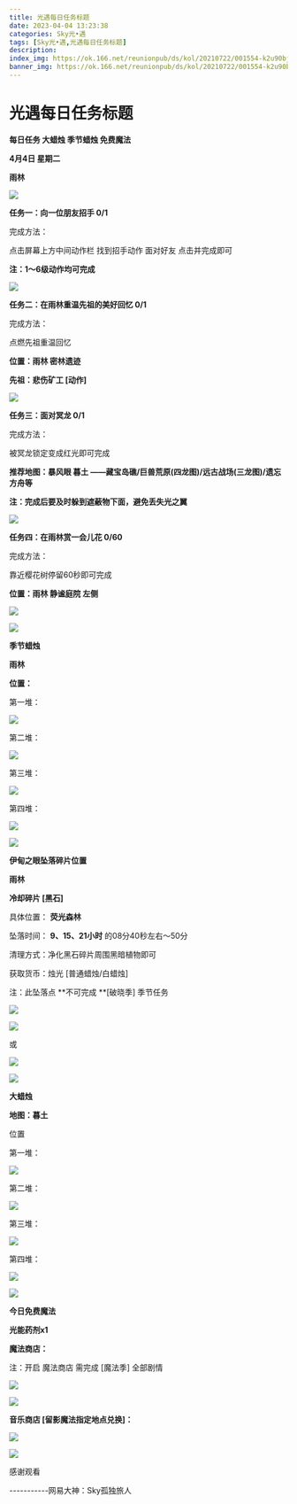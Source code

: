 ```yaml
---
title: 光遇每日任务标题
date: 2023-04-04 13:23:38
categories: Sky光•遇
tags: [Sky光•遇,光遇每日任务标题]
description: 
index_img: https://ok.166.net/reunionpub/ds/kol/20210722/001554-k2u90bj7ay.png?imageView&thumbnail=600x0&type=jpg
banner_img: https://ok.166.net/reunionpub/ds/kol/20210722/001554-k2u90bj7ay.png?imageView&thumbnail=600x0&type=jpg
---
```

# 光遇每日任务标题
**每日任务 大蜡烛 季节蜡烛 免费魔法**

 **4月4日 星期二**

 **雨林**

![](https://img.166.net/reunionpub/ds/kol/20230404/001038-oyctqikg90.jpg)

 **任务一：向一位朋友招手 0/1**

完成方法：

点击屏幕上方中间动作栏 找到招手动作 面对好友 点击并完成即可

 **注：1～6级动作均可完成**

![](https://img.166.net/reunionpub/ds/kol/20230404/000107-8cjeku127n.jpeg)

 **任务二：在雨林重温先祖的美好回忆 0/1**

完成方法：

点燃先祖重温回忆

 **位置：雨林 密林遗迹**

 **先祖：悲伤矿工 [动作]**

![](https://img.166.net/reunionpub/ds/kol/20230404/000141-f9b45lpmjz.jpeg)

 **任务三：面对冥龙 0/1**

完成方法：

被冥龙锁定变成红光即可完成

 **推荐地图：暴风眼 暮土 ——藏宝岛礁/巨兽荒原(四龙图)/远古战场(三龙图)/遗忘方舟等**

 **注：完成后要及时躲到遮蔽物下面，避免丢失光之翼**

![](https://img.166.net/reunionpub/ds/kol/20230404/000157-nkao3pfwsl.jpeg)

 **任务四：在雨林赏一会儿花 0/60**

完成方法：

靠近樱花树停留60秒即可完成

 **位置：雨林 静谧庭院 左侧**

![](https://img.166.net/reunionpub/ds/kol/20230404/000217-wioke3sujn.jpeg)

![](https://img.166.net/reunionpub/ds/kol/20221018/100256-wzutnocka0.png)

 **季节蜡烛**

 **雨林**

 **位置：**

第一堆：

![](https://img.166.net/reunionpub/ds/kol/20230403/235640-jzo1l24rt0.jpeg)

第二堆：

![](https://img.166.net/reunionpub/ds/kol/20230403/235651-nr0y83fzpt.jpeg)

第三堆：

![](https://img.166.net/reunionpub/ds/kol/20230403/235658-pqfarosv65.jpeg)

第四堆：

![](https://img.166.net/reunionpub/ds/kol/20230403/235705-wv8k3zsqbr.jpeg)

![](https://img.166.net/reunionpub/ds/kol/20221130/005912-5mvshq9nf3.png)

 **伊甸之眼坠落碎片位置**

 **雨林**

 **冷却碎片 [黑石]**

具体位置： **荧光森林**

坠落时间： **9、15、21小时** 的08分40秒左右～50分

清理方式：净化黑石碎片周围黑暗植物即可

获取货币：烛光 [普通蜡烛/白蜡烛]

注：此坠落点 **不可完成  **[破晓季] 季节任务

![](https://img.166.net/reunionpub/ds/kol/20230404/001238-kgan0rbycp.png)

![](https://img.166.net/reunionpub/ds/kol/20230404/001250-v78zh0n5tp.png)

或

![](https://img.166.net/reunionpub/ds/kol/20230404/001301-bhndmfyt9e.jpg)

![](https://img.166.net/reunionpub/ds/kol/20230313/005012-cdpy0kr1uq.png)

 **大蜡烛**

 **地图：暮土**

位置

第一堆：

![](https://img.166.net/reunionpub/ds/kol/20230403/235803-vzqyk1ph8u.jpeg)

第二堆：

![](https://img.166.net/reunionpub/ds/kol/20230403/235811-49q0lbfosd.jpeg)

第三堆：

![](https://img.166.net/reunionpub/ds/kol/20230403/235821-rj8aqif3sh.jpeg)

第四堆：

![](https://img.166.net/reunionpub/ds/kol/20230403/235828-iemhqu1v4a.jpeg)

![](https://img.166.net/reunionpub/ds/kol/20221018/100256-wzutnocka0.png)

 **今日免费魔法**

 **光能药剂x1**

 **魔法商店：**

注：开启 魔法商店 需完成 [魔法季] 全部剧情

![](https://img.166.net/reunionpub/ds/kol/20221018/100559-oibznvdtus.png)

![](https://img.166.net/reunionpub/ds/kol/20230403/235851-4a3dshe1lk.jpeg)

 **音乐商店 [留影魔法指定地点兑换]：**

![](https://img.166.net/reunionpub/ds/kol/20230403/000156-bdlmjzy7vh.jpeg)

 **![](https://img.166.net/reunionpub/ds/kol/20221018/100256-wzutnocka0.png)**

感谢观看

\-----------网易大神：Sky孤独旅人

